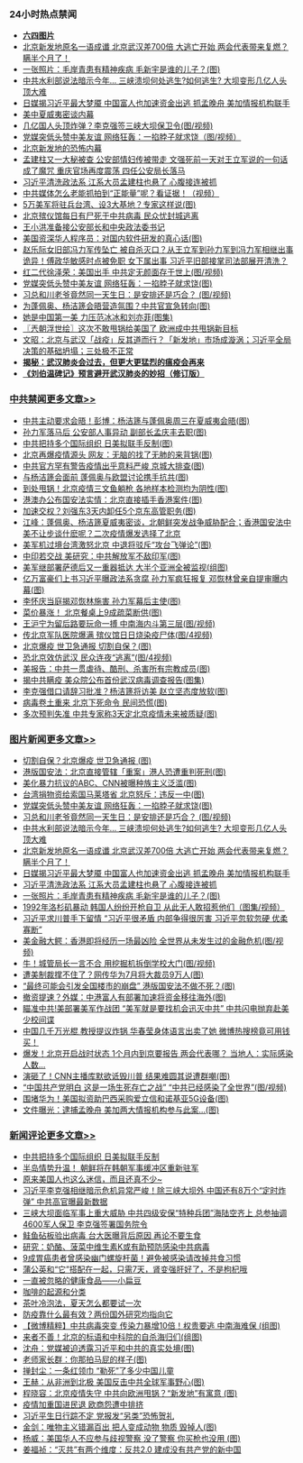 <div class="catlist">
<h3>24小时热点禁闻</h3>
<ul>
<li><b><a href="64photo" target="_blank">六四图片</a></b></li>
<li><a href="https://github.com/fqnews/bnews/blob/master/topimagenews/20200615/1345231.md">北京新发地原名一语成谶 北京武汉差700倍 大逃亡开始 两会代表带来复燃？瞒半个月了！</a></li>
<li><a href="https://github.com/fqnews/bnews/blob/master/topimagenews/20200615/1345133.md">一张照片：毛岸青患有精神疾病 毛新宇是谁的儿子？(图)</a></li>
<li><a href="https://github.com/fqnews/bnews/blob/master/topimagenews/20200615/1345297.md">中共水利部说法暗示今年... 三峡溃坝何处逃生?如何逃生? 大坝变形几亿人头顶大难</a></li>
<li><a href="https://github.com/fqnews/bnews/blob/master/topimagenews/20200615/1345204.md">日媒揭习近平最大梦魇 中国富人也加速资金出逃 抓孟晚舟 美加情报机构联手</a></li>
<li><a href="https://github.com/fqnews/bnews/blob/master/cbnews/20200616/783481.md">美中夏威夷密谈内幕</a></li>
<li><a href="https://github.com/fqnews/bnews/blob/master/cbnews/20200615/1345197.md">几亿国人头顶炸弹？李克强签三峡大坝保卫令(图/视频)</a></li>
<li><a href="https://github.com/fqnews/bnews/blob/master/cbnews/20200615/1345198.md">党媒突低头赞中美友谊 网络狂轰：一掐脖子就求饶（图/视频）</a></li>
<li><a href="https://github.com/fqnews/bnews/blob/master/ssgc/20200616/783446.md">北京新发地的恐怖内幕</a></li>
<li><a href="https://github.com/fqnews/bnews/blob/master/comments/20200615/1345182.md">孟建柱又一大秘被查 公安部情妇传被带走 文强死前一天对王立军说的一句话成了魔咒 重庆官场再度震荡 四任公安局长落马</a></li>
<li><a href="https://github.com/fqnews/bnews/blob/master/topimagenews/20200615/1345164.md">习近平清洗政法系 江系大员孟建柱也悬了 心腹接连被抓</a></li>
<li><a href="https://github.com/fqnews/bnews/blob/master/cbnews/20200616/1345423.md">中共媒体怎么老能抓拍到“正能量”呢？看证据！（视频）</a></li>
<li><a href="https://github.com/fqnews/bnews/blob/master/cbnews/20200615/1345173.md">5万美军将驻兵台湾、设3大基地？专家这样说(图)</a></li>
<li><a href="https://github.com/fqnews/bnews/blob/master/comments/20200616/1345422.md">北京殡仪馆每日有尸死于中共病毒  民众忧封城逃离</a></li>
<li><a href="https://github.com/fqnews/bnews/blob/master/cbnews/20200616/783476.md">王小洪准备接公安部长和中央政法委书记</a></li>
<li><a href="https://github.com/fqnews/bnews/blob/master/cnnews/20200616/1345432.md">美国资深华人程序员：对国内软件研发的真心话(图)</a></li>
<li><a href="https://github.com/fqnews/bnews/blob/master/comments/20200615/1345170.md">赵乐际女旧部冯力军传坠亡 被自杀灭口？从王立军到孙力军到冯力军相继出事 诡异！傅政华敏感时点被免职 女下属出事 习近平旧部接掌司法部展开清洗？</a></li>
<li><a href="https://github.com/fqnews/bnews/blob/master/cbnews/20200615/1345172.md">红二代徐泽荣：美国出手 中共定无颜面存于世上(图/视频)</a></li>
<li><a href="https://github.com/fqnews/bnews/blob/master/topimagenews/20200615/1345330.md">党媒突低头赞中美友谊 网络狂轰：一掐脖子就求饶(图)</a></li>
<li><a href="https://github.com/fqnews/bnews/blob/master/topimagenews/20200615/1345329.md">习总和川老爷竟然同一天生日：是安排还是巧合？ (图/视频)</a></li>
<li><a href="https://github.com/fqnews/bnews/blob/master/cbnews/20200615/1345298.md">为蓬佩奥、杨洁篪会晤营造氛围？中共官宣急转向(图)</a></li>
<li><a href="https://github.com/fqnews/bnews/blob/master/yule/20200615/1345345.md">她是中国第一美 力压范冰冰和刘亦菲(图集)</a></li>
<li><a href="https://github.com/fqnews/bnews/blob/master/ssgc/20200616/1345404.md">〖兲朝浮世绘〗这次不敢甩锅给美国了 欧洲成中共甩锅新目标</a></li>
<li><a href="https://github.com/fqnews/bnews/blob/master/cbnews/20200616/1345436.md">文昭：北京与武汉「战疫」反其道而行？「新发地」市场成漩涡；习近平全局决策的基础坍塌；三处极不正常 </a></li>
<li><b><a href="https://github.com/fqnews/bnews/blob/master/comments/20200211/1275071.md" target="_blank">揭秘：武汉肺炎会过去，但更大更猛烈的瘟疫会再来</a></b></li>
<li><b><a href="https://github.com/fqnews/bnews/blob/master/comments/20200207/1272816.md" target="_blank">《刘伯温碑记》预言避开武汉肺炎的妙招（修订版）</a></b></li>
</ul>
</div>

<div class="catlist">
<h3><a href="https://github.com/fqnews/bnews/blob/master/cbnews/" target="_blank">中共禁闻</a><span><a href="https://github.com/fqnews/bnews/blob/master/cbnews/" target="_blank" rel="nofollow">更多文章>></a></span></h3>
<ul>
<li><a href="https://github.com/fqnews/bnews/blob/master/cbnews/20200616/1345668.md" target="_blank">中共主动要求会晤！彭博：杨洁篪与蓬佩奥周三在夏威夷会晤(图)</a></li>
<li><a href="https://github.com/fqnews/bnews/blob/master/cbnews/20200616/1345666.md" target="_blank">孙力军落马后 公安部人事异动 副部长孟庆丰去职(图)</a></li>
<li><a href="https://github.com/fqnews/bnews/blob/master/cbnews/20200616/1345665.md" target="_blank">中共把持多个国际组织 日美拟联手反制(图)</a></li>
<li><a href="https://github.com/fqnews/bnews/blob/master/cbnews/20200616/1345664.md" target="_blank">北京再爆疫情源头 网友：无脑的找了无肺的来背锅(图)</a></li>
<li><a href="https://github.com/fqnews/bnews/blob/master/cbnews/20200616/1345663.md" target="_blank">中共官方罕有警告疫情出乎意料严峻 京城大排查(图)</a></li>
<li><a href="https://github.com/fqnews/bnews/blob/master/cbnews/20200616/1345661.md" target="_blank">与杨洁篪会面前 蓬佩奥与欧盟讨论携手抗共(图)</a></li>
<li><a href="https://github.com/fqnews/bnews/blob/master/cbnews/20200616/1345660.md" target="_blank">到处甩锅！北京疫情三文鱼躺枪 各地样本检测均为阴性(图)</a></li>
<li><a href="https://github.com/fqnews/bnews/blob/master/cbnews/20200616/1345652.md" target="_blank">港澳办公布国安法实情：北京直接插手香港案件(图)</a></li>
<li><a href="https://github.com/fqnews/bnews/blob/master/cbnews/20200616/1345651.md" target="_blank">加速交权？刘强东3天内卸任5个京东高管职务(图)</a></li>
<li><a href="https://github.com/fqnews/bnews/blob/master/cbnews/20200616/1345650.md" target="_blank">江峰：蓬佩奥、杨洁篪夏威夷密谈，北朝鲜突发战争威胁配合；香港国安法中美不让步谈什麽呢？二次疫情爆发选择了北京</a></li>
<li><a href="https://github.com/fqnews/bnews/blob/master/cbnews/20200616/1345641.md" target="_blank">美军机过境台湾激怒北京 中退将驳斥“攻台飞弹论”(图)</a></li>
<li><a href="https://github.com/fqnews/bnews/blob/master/cbnews/20200616/1345640.md" target="_blank">中印若交战 美研究：中共解放军不敌印军(图)</a></li>
<li><a href="https://github.com/fqnews/bnews/blob/master/cbnews/20200616/1345620.md" target="_blank">美军继部署萨德后又一重器抵达 大半个亚洲全被监视(组图)</a></li>
<li><a href="https://github.com/fqnews/bnews/blob/master/cbnews/20200616/1345619.md" target="_blank">亿万富豪们上书习近平曝政法系贪腐 孙力军疯狂报复 邓恢林曾亲自提审曝内幕(图)</a></li>
<li><a href="https://github.com/fqnews/bnews/blob/master/cbnews/20200616/1345618.md" target="_blank">李怀庆当庭揭邓恢林施害 孙力军幕后主使(图)</a></li>
<li><a href="https://github.com/fqnews/bnews/blob/master/cbnews/20200616/1345604.md" target="_blank">菜价暴涨！ 北京餐桌上9成疏菜断供(图)</a></li>
<li><a href="https://github.com/fqnews/bnews/blob/master/cbnews/20200616/1345581.md" target="_blank">王沪宁为留后路要玩命一搏 中南海内斗第三层(图/视频)</a></li>
<li><a href="https://github.com/fqnews/bnews/blob/master/cbnews/20200616/1345580.md" target="_blank">传北京军队医院爆满 殡仪馆日日烧染疫尸体(图/4视频)</a></li>
<li><a href="https://github.com/fqnews/bnews/blob/master/cbnews/20200616/1345576.md" target="_blank">北京爆疫 世卫急通报 切割自保？(图)</a></li>
<li><a href="https://github.com/fqnews/bnews/blob/master/cbnews/20200616/1345575.md" target="_blank">恐北京效仿武汉 民众连夜“逃离”(图/4视频)</a></li>
<li><a href="https://github.com/fqnews/bnews/blob/master/cbnews/20200616/1345568.md" target="_blank">美报告：中共一贯虐待、酷刑、杀害所有宗教成员(图)</a></li>
<li><a href="https://github.com/fqnews/bnews/blob/master/cbnews/20200616/1345567.md" target="_blank">揭中共瞒疫 美众院公布首份武汉病毒调查报告(图集)</a></li>
<li><a href="https://github.com/fqnews/bnews/blob/master/cbnews/20200616/1345566.md" target="_blank">李克强借口请辞习批准？杨洁篪将访美 赵立坚态度放软(图)</a></li>
<li><a href="https://github.com/fqnews/bnews/blob/master/cbnews/20200616/1345565.md" target="_blank">病毒卷土重来 北京下死命令 民间恐慌(图)</a></li>
<li><a href="https://github.com/fqnews/bnews/blob/master/cbnews/20200616/1345564.md" target="_blank">多次预判失准 中共专家称3天定北京疫情未来被质疑(图)</a></li>

</ul>
</div>
<div class="catlist">
<h3><a href="https://github.com/fqnews/bnews/blob/master/topimagenews/" target="_blank">图片新闻</a><span><a href="https://github.com/fqnews/bnews/blob/master/topimagenews/" target="_blank" rel="nofollow">更多文章>></a></span></h3>
<ul>
<li><a href="https://github.com/fqnews/bnews/blob/master/topimagenews/20200616/1345667.md" target="_blank">切割自保？北京爆疫 世卫急通报 (图)</a></li>
<li><a href="https://github.com/fqnews/bnews/blob/master/topimagenews/20200616/1345495.md" target="_blank">港版国安法：北京直接管辖「重案」港人恐遭重判死刑(图)</a></li>
<li><a href="https://github.com/fqnews/bnews/blob/master/topimagenews/20200615/1345332.md" target="_blank">美化暴力抗议的ABC、CNN被曝种族主义泛滥(图)</a></li>
<li><a href="https://github.com/fqnews/bnews/blob/master/topimagenews/20200615/1345331.md" target="_blank">台湾捐物资给索国马莱塔省 北京怒斥：违反一中(图)</a></li>
<li><a href="https://github.com/fqnews/bnews/blob/master/topimagenews/20200615/1345330.md" target="_blank">党媒突低头赞中美友谊 网络狂轰：一掐脖子就求饶(图)</a></li>
<li><a href="https://github.com/fqnews/bnews/blob/master/topimagenews/20200615/1345329.md" target="_blank">习总和川老爷竟然同一天生日：是安排还是巧合？ (图/视频)</a></li>
<li><a href="https://github.com/fqnews/bnews/blob/master/topimagenews/20200615/1345297.md" target="_blank">中共水利部说法暗示今年&#8230; 三峡溃坝何处逃生?如何逃生? 大坝变形几亿人头顶大难</a></li>
<li><a href="https://github.com/fqnews/bnews/blob/master/topimagenews/20200615/1345231.md" target="_blank">北京新发地原名一语成谶 北京武汉差700倍 大逃亡开始 两会代表带来复燃？瞒半个月了！</a></li>
<li><a href="https://github.com/fqnews/bnews/blob/master/topimagenews/20200615/1345204.md" target="_blank">日媒揭习近平最大梦魇 中国富人也加速资金出逃 抓孟晚舟 美加情报机构联手</a></li>
<li><a href="https://github.com/fqnews/bnews/blob/master/topimagenews/20200615/1345164.md" target="_blank">习近平清洗政法系 江系大员孟建柱也悬了 心腹接连被抓</a></li>
<li><a href="https://github.com/fqnews/bnews/blob/master/topimagenews/20200615/1345133.md" target="_blank">一张照片：毛岸青患有精神疾病 毛新宇是谁的儿子？(图)</a></li>
<li><a href="https://github.com/fqnews/bnews/blob/master/topimagenews/20200615/1345118.md" target="_blank">1992年洛杉矶暴动 韩国人纷纷开枪自卫 从此无人敢招惹他们（图集/视频）</a></li>
<li><a href="https://github.com/fqnews/bnews/blob/master/topimagenews/20200615/1345099.md" target="_blank">习近平求川普手下留情 “习近平很矛盾 内部争得很厉害 习近平忽软忽硬 优柔寡断”</a></li>
<li><a href="https://github.com/fqnews/bnews/blob/master/topimagenews/20200615/1345098.md" target="_blank">美金融大鳄：香港即将经历一场最凶险 全世界从未发生过的金融危机(图/视频)</a></li>
<li><a href="https://github.com/fqnews/bnews/blob/master/topimagenews/20200615/1345004.md" target="_blank">牛！城管局长一言不合 用挖掘机拆倒学校大门(图/视频)</a></li>
<li><a href="https://github.com/fqnews/bnews/blob/master/topimagenews/20200615/1344970.md" target="_blank">遭美制裁撑不住了？网传华为7月将大裁员9万人(图)</a></li>
<li><a href="https://github.com/fqnews/bnews/blob/master/topimagenews/20200615/1344926.md" target="_blank">“最终可能会引发全国楼市的崩盘” 港版国安法不做不死？(图)</a></li>
<li><a href="https://github.com/fqnews/bnews/blob/master/topimagenews/20200614/1344847.md" target="_blank">撤资提速？外媒：中港富人有部署加速将资金移往海外(图)</a></li>
<li><a href="https://github.com/fqnews/bnews/blob/master/topimagenews/20200614/1344845.md" target="_blank">瞄准中共!美部署美军作战团 “美军就是要找机会迅灭中共” 中共闪电抛弃赴美少校间谍</a></li>
<li><a href="https://github.com/fqnews/bnews/blob/master/topimagenews/20200614/1344807.md" target="_blank">中国几千万光棍 教授提议炸锅 华春莹身体语言出卖了她 微博热搜榜竟可用钱买！</a></li>
<li><a href="https://github.com/fqnews/bnews/blob/master/topimagenews/20200614/1344730.md" target="_blank">爆发！北京开启战时状态 1个月内到京要报告 两会代表哪？ 当地人：实际感染人数&#8230;</a></li>
<li><a href="https://github.com/fqnews/bnews/blob/master/topimagenews/20200614/1344681.md" target="_blank">演砸了！CNN主播库默欲诋毁川普 结果难圆其说遭群嘲(图)</a></li>
<li><a href="https://github.com/fqnews/bnews/blob/master/topimagenews/20200614/1344678.md" target="_blank">“中国共产党明白 这是一场生死存亡之战” “中共已经感染了全世界”(图/视频)</a></li>
<li><a href="https://github.com/fqnews/bnews/blob/master/topimagenews/20200614/1344601.md" target="_blank">围堵华为！美国拟资助巴西采购爱立信和诺基亚5G设备(图)</a></li>
<li><a href="https://github.com/fqnews/bnews/blob/master/topimagenews/20200614/1344600.md" target="_blank">文件曝光：逮捕孟晚舟 美加两大情报机构参与此案…(图)</a></li>

</ul>
</div>
<div class="catlist">
<h3><a href="https://github.com/fqnews/bnews/blob/master/comments/" target="_blank">新闻评论</a><span><a href="https://github.com/fqnews/bnews/blob/master/comments/" target="_blank" rel="nofollow">更多文章>></a></span></h3>
<ul>
<li><a href="https://github.com/fqnews/bnews/blob/master/comments/20200616/1345662.md" target="_blank">中共把持多个国际组织 日美拟联手反制</a></li>
<li><a href="https://github.com/fqnews/bnews/blob/master/comments/20200616/1345642.md" target="_blank">半岛情势升温！ 朝鲜将在韩朝军事缓冲区重新驻军</a></li>
<li><a href="https://github.com/fqnews/bnews/blob/master/comments/20200616/1345638.md" target="_blank">原来美国人也这么迷信，而且还真不少~</a></li>
<li><a href="https://github.com/fqnews/bnews/blob/master/comments/20200616/1345603.md" target="_blank">习近平李克强相继暗示危机异常严峻！除三峡大坝外 中国还有8万个“定时炸弹” 中共高官曝最新数据</a></li>
<li><a href="https://github.com/fqnews/bnews/blob/master/comments/20200616/1345602.md" target="_blank">三峡大坝面临军事上重大威胁 中共四级安保“特种兵团”海陆空齐上 总参抽调4600军人保卫 李克强签署国务院令</a></li>
<li><a href="https://github.com/fqnews/bnews/blob/master/comments/20200616/1345593.md" target="_blank">鲑鱼砧板验出病毒 台大医曝背后原因 再论不要生食</a></li>
<li><a href="https://github.com/fqnews/bnews/blob/master/comments/20200616/1345592.md" target="_blank">研究：奶酪、菠菜中维生素K或有助预防感染中共病毒</a></li>
<li><a href="https://github.com/fqnews/bnews/blob/master/comments/20200616/1345591.md" target="_blank">9成胃癌患者曾感染幽门螺旋杆菌！避免被感染请改掉共食习惯</a></li>
<li><a href="https://github.com/fqnews/bnews/blob/master/comments/20200616/1345590.md" target="_blank">蒲公英和“它”搭配在一起，只需7天，肾变强肝好了，不是枸杞哦</a></li>
<li><a href="https://github.com/fqnews/bnews/blob/master/comments/20200616/1345589.md" target="_blank">一直被忽略的健康食品——小扁豆</a></li>
<li><a href="https://github.com/fqnews/bnews/blob/master/comments/20200616/1345588.md" target="_blank">咖啡的起源和分类</a></li>
<li><a href="https://github.com/fqnews/bnews/blob/master/comments/20200616/1345587.md" target="_blank">茶叶冷泡法，夏天怎么都要试一次</a></li>
<li><a href="https://github.com/fqnews/bnews/blob/master/comments/20200616/1345586.md" target="_blank">防疫靠什么最有效？两份国外研究均指向它</a></li>
<li><a href="https://github.com/fqnews/bnews/blob/master/comments/20200616/1345583.md" target="_blank">【微博精粹】中共病毒突变 传染力暴增10倍！权贵要逃 中南海难保 (组图)</a></li>
<li><a href="https://github.com/fqnews/bnews/blob/master/comments/20200616/1345561.md" target="_blank">来者不善！北京的标语和中科院的自杀海归们(组图)</a></li>
<li><a href="https://github.com/fqnews/bnews/blob/master/comments/20200616/1345558.md" target="_blank">沈舟：党媒被迫透露习近平和中共的真实处境(图)</a></li>
<li><a href="https://github.com/fqnews/bnews/blob/master/comments/20200616/1345542.md" target="_blank">老师家长群：你那拍马屁的样子(图)</a></li>
<li><a href="https://github.com/fqnews/bnews/blob/master/comments/20200616/1345529.md" target="_blank">掸封尘：一条红领巾 “勒死”了多少中国儿童</a></li>
<li><a href="https://github.com/fqnews/bnews/blob/master/comments/20200616/1345527.md" target="_blank">王赫：从非洲到北极 美国反击中共全球军事野心(图)</a></li>
<li><a href="https://github.com/fqnews/bnews/blob/master/comments/20200616/1345526.md" target="_blank">程晓容：北京疫情失守 中共向欧洲甩锅？“新发地”有寓意 (图)</a></li>
<li><a href="https://github.com/fqnews/bnews/blob/master/comments/20200616/1345518.md" target="_blank">疫情加重国进民退 欧商怨遭中排挤</a></li>
<li><a href="https://github.com/fqnews/bnews/blob/master/comments/20200616/1345516.md" target="_blank">习近平生日行踪不定 党报发“另类”恐怖贺礼</a></li>
<li><a href="https://github.com/fqnews/bnews/blob/master/comments/20200616/1345515.md" target="_blank">金剑：唯物主义错漏百出 把人变成动物 物质 毁掉人(图)</a></li>
<li><a href="https://github.com/fqnews/bnews/blob/master/comments/20200616/1345514.md" target="_blank">杨威：美国华人不应参与歧视警察 没了警察 你买枪也没用 (图)</a></li>
<li><a href="https://github.com/fqnews/bnews/blob/master/comments/20200616/1345506.md" target="_blank">姜福祯：“灭共”有两个维度：反共2.0 建成没有共产党的新中国</a></li>

</ul>
</div>